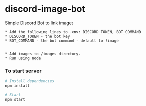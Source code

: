 # discord-image-bot
Simple Discord Bot to link images

```
* Add the following lines to .env: DISCORD_TOKEN, BOT_COMMAND
* DISCORD_TOKEN - the bot key
* BOT_COMMAND - the bot command - default to !image 


* Add images to /images directory.
* Run using node
```

### To start server

```bash
# Install dependencies
npm install

# Start 
npm start
```
